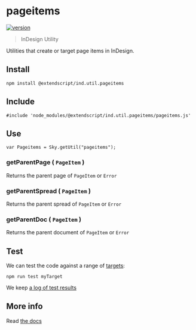 # pageitems

[![version](https://img.shields.io/npm/v/@extendscript/ind.util.pageitems.svg)](https://www.npmjs.org/package/@extendscript/ind.util.pageitems)

> InDesign Utility

Utilities that create or target page items in InDesign.

## Install

    npm install @extendscript/ind.util.pageitems

## Include

    #include 'node_modules/@extendscript/ind.util.pageitems/pageitems.js'

## Use

    var Pageitems = Sky.getUtil("pageitems");

### getParentPage ( `PageItem` )

Returns the parent page of `PageItem` or `Error` 

### getParentSpread ( `PageItem` )

Returns the parent spread of `PageItem` or `Error` 

### getParentDoc ( `PageItem` )

Returns the parent document of `PageItem` or `Error` 


## Test

We can test the code against a range of [targets](https://github.com/nbqx/fakestk/blob/master/resources/versions.json):

    npm run test myTarget

We keep [a log of test results](./test/results_log.md)


## More info

Read [the docs](../docs/README.md)
